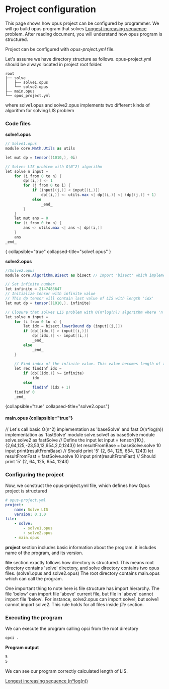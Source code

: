 # Project configuration

This page shows how opus project can be configured by programmer. We will go build opus program that solves
<a href="https://www.geeksforgeeks.org/longest-increasing-subsequence-dp-3/">Longest increasing sequence</a> problem. 
After reading document, you will understand how opus program is structured.

Project can be configured with _opus-project.yml_ file.

Let's assume we have directory structure as follows. opus-project.yml should be always located in project root folder.

```
root
├── solve
│   ├── solve1.opus   
│   └── solve2.opus
├── main.opus
└── opus_project.yml
```

where solve1.opus and solve2.opus implements two different kinds of algorithm for solving LIS problem
### Code files

__solve1.opus__
```c#
// Solve1.opus
module core.Math.Utils as utils

let mut dp = tensor((1010,), 0i)

// Solves LIS problem with O(N^2) algorithm
let solve n input =
    for (i from 0 to n) {
		dp[(i,)] <- 1
		for (j from 0 to i) {
			if (input[(j,)] < input[(i,)])
				dp[(i,)] <- utils.max <| dp[(i,)] <| (dp[(j,)] + 1)
			else
				_end_
		}
	}
	let mut ans = 0
	for (i from 0 to n) {
		ans <- utils.max <| ans <| dp[(i,)]
	}
	ans
_end_
```
{ collapsible="true" collapsed-title="solve1.opus" }

__solve2.opus__
```c#
//Solve2.opus
module core.Algorithm.Bisect as bisect // Import 'bisect' which implements 'lowerBound'

// Set infinite number
let infinite = 2147483647
// Initialize tensor with infinite value
// This dp tensor will contain last value of LIS with length 'idx'
let mut dp = tensor((1010,), infinite)

// Closure that solves LIS problem with O(n*log(n)) algorithm where 'n' is the length of the sequence
let solve n input =
	for (i from 0 to n) {
        let idx = bisect.lowerBound dp (input[(i,)])
        if (dp[(idx,)] > input[(i,)])
            dp[(idx,)] <- input[(i,)]
            _end_
        else
            _end_
	}
	
    // Find index of the infinite value. This value becomes length of the sequence
    let rec findInf idx =
        if (dp[(idx,)] >= infinite)
            idx
        else
            findInf (idx + 1)
    findInf 0
    _end_
```
{collapsible="true" collapsed-title="solve2.opus"}

#### main.opus {collapsible="true"}
<code-block lang='c#'>
// Let's call basic O(n^2) implementation as 'baseSolve' and fast O(n*log(n)) implementation as 'fastSolve'
module solve.solve1 as baseSolve
module solve.solve2 as fastSolve
// Define the input
let input = tensor((10,), {2,64,125,-23,53,12,654,2,0,1243})
let resultFromBase = baseSolve.solve 10 input
print(resultFromBase) // Should print '5' (2, 64, 125, 654, 1243)
let resultFromFast = fastSolve.solve 10 input
print(resultFromFast) // Should print '5' (2, 64, 125, 654, 1243)
</code-block>

### Configuring the project
Now, we construct the opus-project.yml file, which defines how Opus project is structured
```yaml
# opus-project.yml
project:
	name: Solve LIS
	version: 0.1.0
file:
	- solve:
        - solve1.opus
        - solve2.opus
	- main.opus
```
__project__ section includes basic information about the program.
it includes name of the program, and its version.

__file__ section exactly follows how directory is structured.
This means root directory contains 'solve' directory, and solve directory contains two opus files. (solve1.opus and solve2.opus)
The root directory contains main.opus which can call the program.

One important thing to note here is file structure has import hierarchy. The file 'below' can import file 'above' current file,
but file in 'above' cannot import file 'below'.
For instance, solve2.opus can import solve1, but solve1 cannot import solve2. This rule holds for all files inside _file_ section.

### Executing the program

We can execute the program calling opci from the root directory
```Bash
opci .
```

__Program output__
```Bash
5
5
```
We can see our program correctly calculated length of LIS. 

<seealso>
    <category ref="references">
    <a href="https://www.geeksforgeeks.org/longest-monotonically-increasing-subsequence-size-n-log-n/">Longest increasing sequence (n*log(n))</a>
    </category>
</seealso>